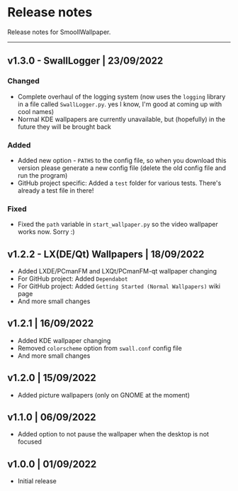 # Release notes

Release notes for SmoollWallpaper.

***

## v1.3.0 - SwallLogger | 23/09/2022

### Changed

- Complete overhaul of the logging system (now uses the `logging` library in a file called `SwallLogger.py`. yes I know, I'm good at coming up with cool names)
- Normal KDE wallpapers are currently unavailable, but (hopefully) in the future they will be brought back

### Added

- Added new option - `PATHS` to the config file, so when you download this version please generate a new config file (delete the old config file and run the program)
- GitHub project specific: Added a `test` folder for various tests. There's already a test file in there!

### Fixed

- Fixed the `path` variable in `start_wallpaper.py` so the video wallpaper works now. Sorry :)

## v1.2.2 - LX(DE/Qt) Wallpapers | 18/09/2022

- Added LXDE/PCmanFM and LXQt/PCmanFM-qt wallpaper changing
- For GitHub project: Added `Dependabot`
- For GitHub project: Added `Getting Started (Normal Wallpapers)` wiki page
- And more small changes

## v1.2.1 | 16/09/2022

- Added KDE wallpaper changing
- Removed `colorscheme` option from `swall.conf` config file
- And more small changes

## v1.2.0 | 15/09/2022

- Added picture wallpapers (only on GNOME at the moment)

## v1.1.0 | 06/09/2022

- Added option to not pause the wallpaper when the desktop is not focused

## v1.0.0 | 01/09/2022

- Initial release
